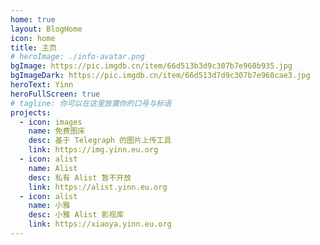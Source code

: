 ```yaml
---
home: true
layout: BlogHome
icon: home
title: 主页
# heroImage: ./info-avatar.png
bgImage: https://pic.imgdb.cn/item/66d513b3d9c307b7e960b935.jpg
bgImageDark: https://pic.imgdb.cn/item/66d513d7d9c307b7e960cae3.jpg
heroText: Yinn
heroFullScreen: true
# tagline: 你可以在这里放置你的口号与标语
projects:
  - icon: images
    name: 免费图床
    desc: 基于 Telegraph 的图片上传工具
    link: https://img.yinn.eu.org
  - icon: alist
    name: Alist
    desc: 私有 Alist 暂不开放
    link: https://alist.yinn.eu.org
  - icon: alist
    name: 小雅
    desc: 小雅 Alist 影视库
    link: https://xiaoya.yinn.eu.org
---
```

